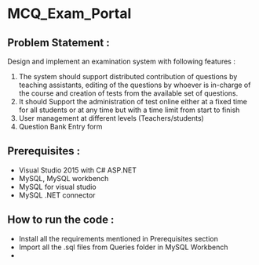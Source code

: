 # MCQ_Exam_Portal
## Problem Statement :
Design and implement an examination system with following features :
1. The system should support distributed contribution of questions by teaching assistants, editing of the
questions by whoever is in-charge of the course and creation of tests from the available set
of questions.
2. It should Support the administration of test online either at a fixed time for all students or at any
time but with a time limit from start to finish 
3. User management at different levels (Teachers/students)
4. Question Bank Entry form

## Prerequisites :
- Visual Studio 2015 with C# ASP.NET 
- MySQL, MySQL workbench
- MySQL for visual studio
- MySQL .NET connector

## How to run the code :
- Install all the requirements mentioned in Prerequisites section
- Import all the .sql files from Queries folder in MySQL Workbench
- 
